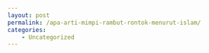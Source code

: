 ```yaml
---
layout: post
permalink: /apa-arti-mimpi-rambut-rontok-menurut-islam/
categories:
    - Uncategorized
---
```


